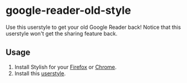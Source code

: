 google-reader-old-style
=============

Use this userstyle to get your old Google Reader back!
Notice that this userstyle won't get the sharing feature back.

Usage
-------

1. Install Stylish for your [Firefox] or [Chrome].
2. Install this [userstyle].

[Firefox]: https://addons.mozilla.org/en-US/firefox/addon/stylish/
[Chrome]: https://chrome.google.com/webstore/detail/fjnbnpbmkenffdnngjfgmeleoegfcffe
[userstyle]: http://userstyles.org/styles/55628/old-styled-google-reader?r=1320216007
